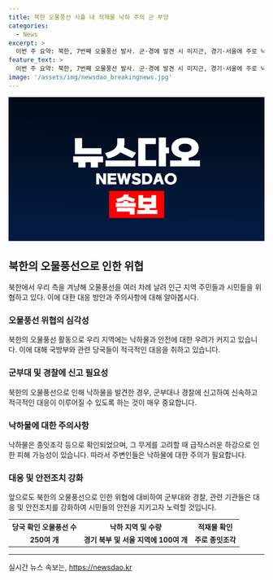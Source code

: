 ```yaml
---
title: 북한 오물풍선 사흘 내 적재물 낙하 주의 군 부양
categories:
  - News
excerpt: >
  이번 주 요약: 북한, 7번째 오물풍선 발사. 군·경에 발견 시 미지근, 경기·서울에 주로 낙하. 주변 주민들은 접촉하지 말고 신고를 요청.
feature_text: >
  이번 주 요약: 북한, 7번째 오물풍선 발사. 군·경에 발견 시 미지근, 경기·서울에 주로 낙하. 주변 주민들은 접촉하지 말고 신고를 요청.
image: '/assets/img/newsdao_breakingnews.jpg'
---
```


<p><img src="/assets/img/newsdao_breakingnews.jpg" alt="koreaapp 속보" /></p>

<h2 data-ke-size="size26">북한의 오물풍선으로 인한 위협</h2>

<p data-ke-size="size16">북한에서 우리 측을 겨냥해 오물풍선을 여러 차례 날려 인근 지역 주민들과 시민들을 위협하고 있다. 이에 대한 대응 방안과 주의사항에 대해 알아봅시다.</p>

<h3>오물풍선 위협의 심각성</h3>

<p data-ke-size="size16">북한의 오물풍선 활동으로 우리 지역에는 낙하물과 안전에 대한 우려가 커지고 있습니다. 이에 대해 국방부와 관련 당국들이 적극적인 대응을 취하고 있습니다.</p>

<h3>군부대 및 경찰에 신고 필요성</h3>

<p data-ke-size="size16">북한의 오물풍선으로 인해 낙하물을 발견한 경우, 군부대나 경찰에 신고하여 신속하고 적극적인 대응이 이루어질 수 있도록 하는 것이 매우 중요합니다.</p>

<h3>낙하물에 대한 주의사항</h3>

<p data-ke-size="size16">낙하물은 종잇조각 등으로 확인되었으며, 그 무게를 고려할 때 급작스러운 하강으로 인한 피해 가능성이 있습니다. 따라서 주변인들은 낙하물에 대한 주의가 필요합니다.</p>

<h3>대응 및 안전조치 강화</h3>

<p data-ke-size="size16">앞으로도 북한의 오물풍선으로 인한 위협에 대비하여 군부대와 경찰, 관련 기관들은 대응 및 안전조치를 강화하여 시민들의 안전을 지키고자 노력할 것입니다.</p>

<table>
  <tr>
    <th>당국 확인 오물풍선 수</th>
    <th>낙하 지역 및 수량</th>
    <th>적재물 확인</th>
  </tr>
  <tr>
    <td style="text-align: center; height: 17px;"><b>250여 개</b></td>
    <td style="text-align: center; height: 17px;"><b>경기 북부 및 서울 지역에 100여 개</b></td>
    <td style="text-align: center; height: 17px;"><b>주로 종잇조각</b></td>
  </tr>
</table>

<hr>
실시간 뉴스 속보는, <a href="https://newsdao.kr" rel="dofollow">https://newsdao.kr</a>


